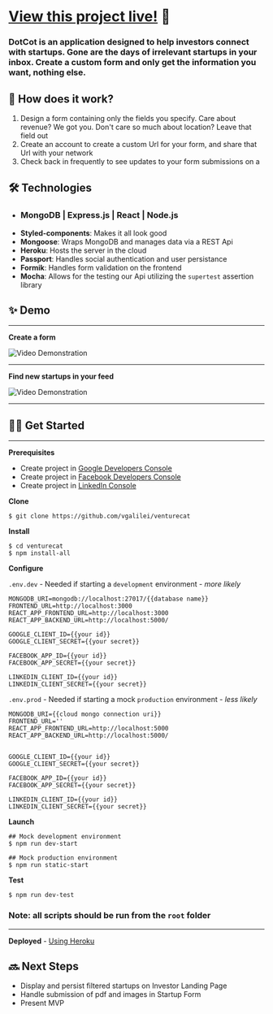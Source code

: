 # [View this project live!](https://dotcot.onrender.com) 🎉

### **DotCot** is an application designed to help investors connect with startups. Gone are the days of irrelevant startups in your inbox. Create a custom form and only get the information you want, nothing else.

## 📣 How does it work?

1. Design a form containing only the fields you specify. Care about revenue? We got you. Don't care so much about location? Leave that field out
2. Create an account to create a custom Url for your form, and share that Url with your network
3. Check back in frequently to see updates to your form submissions on a 

## 🛠 Technologies

- ### **MongoDB | Express.js | React | Node.js**
- **Styled-components**: Makes it all look good
- **Mongoose**: Wraps MongoDB and manages data via a REST Api 
- **Heroku**: Hosts the server in the cloud
- **Passport**: Handles social authentication and user persistance
- **Formik**: Handles form validation on the frontend
- **Mocha**: Allows for the testing our Api utilizing the `supertest` assertion library


## ✨ Demo

---
**Create a form**

![Video Demonstration](https://user-images.githubusercontent.com/74033573/145701084-997c8fce-d010-4796-bc6e-7c86ad92224d.gif)

---

**Find new startups in your feed**

![Video Demonstration](./frontend/src/images/dotcot-feed.png)

---

## 🧑‍💻 Get Started
---------------------------------------------------------
**Prerequisites**
- Create project in [Google Developers Console](https://console.developers.google.com/)
- Create project in [Facebook Developers Console](https://developers.facebook.com/)
- Create project in [LinkedIn  Console](https://www.linkedin.com/developers/apps/new)

**Clone**

```
$ git clone https://github.com/vgalilei/venturecat
```
**Install**

```
$ cd venturecat
$ npm install-all
```
**Configure**

`.env.dev` - Needed if starting a `development` environment - _more likely_
```
MONGODB_URI=mongodb://localhost:27017/{{database name}}
FRONTEND_URL=http://localhost:3000
REACT_APP_FRONTEND_URL=http://localhost:3000
REACT_APP_BACKEND_URL=http://localhost:5000/

GOOGLE_CLIENT_ID={{your id}}
GOOGLE_CLIENT_SECRET={{your secret}}

FACEBOOK_APP_ID={{your id}}
FACEBOOK_APP_SECRET={{your secret}}

LINKEDIN_CLIENT_ID={{your id}}
LINKEDIN_CLIENT_SECRET={{your secret}}
```
`.env.prod` - Needed if starting a mock `production` environment - _less likely_
```
MONGODB_URI={{cloud mongo connection uri}}
FRONTEND_URL=''
REACT_APP_FRONTEND_URL=http://localhost:5000
REACT_APP_BACKEND_URL=http://localhost:5000/


GOOGLE_CLIENT_ID={{your id}}
GOOGLE_CLIENT_SECRET={{your secret}}

FACEBOOK_APP_ID={{your id}}
FACEBOOK_APP_SECRET={{your secret}}

LINKEDIN_CLIENT_ID={{your id}}
LINKEDIN_CLIENT_SECRET={{your secret}}
```


**Launch**

```
## Mock development environment
$ npm run dev-start

## Mock production environment
$ npm run static-start
```
**Test**
```
$ npm run dev-test
```
### **Note:** all scripts should be run from the `root` folder

---
**Deployed** - [Using Heroku](https://devcenter.heroku.com/articles/deploying-nodejs#deploy-your-application-to-heroku)


## 🔜 Next Steps

- Display and persist filtered startups on Investor Landing Page
- Handle submission of pdf and images in Startup Form
- Present MVP
